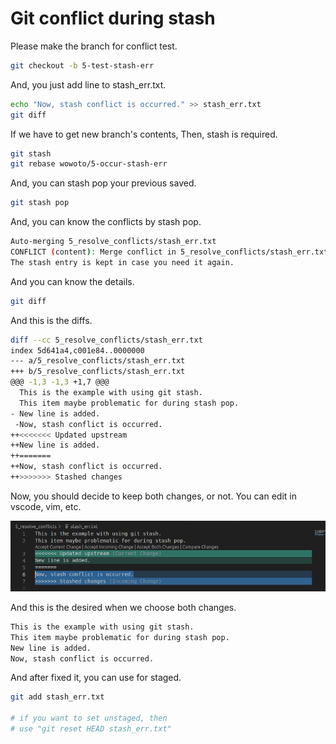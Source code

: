# Git conflict during stash

Please make the branch for conflict test.

```bash
git checkout -b 5-test-stash-err
```

And, you just add line to stash_err.txt.

```bash
echo "Now, stash conflict is occurred." >> stash_err.txt
git diff
```

If we have to get new branch's contents,
Then, stash is required.

```bash
git stash
git rebase wowoto/5-occur-stash-err
```

And, you can stash pop your previous saved.

```bash
git stash pop
```

And, you can know the conflicts by stash pop.

```bash
Auto-merging 5_resolve_conflicts/stash_err.txt
CONFLICT (content): Merge conflict in 5_resolve_conflicts/stash_err.txt
The stash entry is kept in case you need it again.
```

And you can know the details.

```bash
git diff
```

And this is the diffs.

```bash
diff --cc 5_resolve_conflicts/stash_err.txt
index 5d641a4,c001e84..0000000
--- a/5_resolve_conflicts/stash_err.txt
+++ b/5_resolve_conflicts/stash_err.txt
@@@ -1,3 -1,3 +1,7 @@@
  This is the example with using git stash.
  This item maybe problematic for during stash pop.
- New line is added.
 -Now, stash conflict is occurred.
++<<<<<<< Updated upstream
++New line is added.
++=======
++Now, stash conflict is occurred.
++>>>>>>> Stashed changes
```

Now, you should decide to keep both changes, or not.
You can edit in vscode, vim, etc.

![vscode-fix](resources/5_stash_err.png)

And this is the desired when we choose both changes.

```bash
This is the example with using git stash.
This item maybe problematic for during stash pop.
New line is added.
Now, stash conflict is occurred.
```

And after fixed it, you can use for staged.

```bash
git add stash_err.txt

# if you want to set unstaged, then
# use "git reset HEAD stash_err.txt"
```